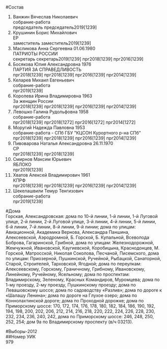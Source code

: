 #Состав  
1. Ванжин Вячеслав Николаевич  
    собрание-работа  
    председатель председатель2019[1239]  
2. Крушинин Борис Михайлович  
    ЕР  
    заместитель заместитель2019[1239]  
3. Масликова Анна Сергеевна 01.06.1980  
    ПАТРИОТЫ РОССИИ  
    секретарь секретарь2019[1239] прг2018[1239] прг2016[1239]  
4. Босякова Юлия Александровна 1976  
    ПАРТИЯ ЗА СПРАВЕДЛИВОСТЬ  
    прг2018[1239] прг2018[1239] прг2016[1239] прг2014[1239]  
5. Келарев Михаил Евгеньевич  
    собрание-работа  
    прг2019[1239]  
6. Королева Ирина Владимировна 1963  
    За женщин России  
    прг2018[1239] прг2018[1239] прг2016[1239] прг2014[1239]  
7. Левошко Галина Рудольфовна 1958  
    собрание-работа  
    прг2018[1239] прг2018[1272] прг2016[1272] прг2014[1272]  
8. Моругий Надежда Павловна 1953  
    собрание-работа - СПб ГБУ "КЦСОН Курортного р-на СПб"  
    прг2018[1239] прг2018[1239] прг2016[1239] прг2014[1239]  
9. Пивоварова Наталья Александровна 26.11.1970  
    СР  
    прг2018[1239] прг2018[1239]  
10. Смирнов Максим Юрьевич  
    ЯБЛОКО  
    прг2019[1239]  
11. Хватов Алексей Владимирович 1961  
    КПРФ  
    прг2018[1239] прг2018[1239] прг2016[1239] прг2014[1239]  
12. Шекелашвили Темур Тенгизович  
    собрание-работа  
    прг2019[1239]  

#Дома  
Горская, Александровская: дома по 10-й линии, 1-й линии, 1-й Луговой улице, 2-й линии, 2-й Луговой улице, 3-й линии, 4-й линии, 5-й линии, 6-й линии, 7-й линии, 8-й линии, 9-й линии; дома по улицам: Авиационной, Академика Вернова, Александра Паншина, Алексеевской, Аэродромной, Б. Горской, Б. Купальной, Всеволода Боброва, Гагаринской, Грибной,  дома по улицам: Железнодорожной, Жемчужной, Ивановской, Каугиевской, Коробицына, Краснодонцев, М. Горской, Матросской, Николая Соколова, Песчаной, Писемского,  дома по улицам: Приозерной, Пушкинской, Ручейной, Рыбацкой, Санаторной, Старой, Строителей, Тарховской,  Ягодной; дома по переулкам: Алексеевскому, Горскому, Граничному, Грибному, Ивановскому, Линейному, Ручейному,  Ясельному; дома по проспектам: Владимирскому, Зеленому, Красных Командиров, Муромцева; дома по 1-му проезду, 2-му проезду, Пушкинскому проезду; дома по Левашовскому шоссе; дома по садоводству «Разлив»; дома по дороге к «Шалашу Ленина»; дома по дороге на Глухое озеро; дома по Коннолахтинской дороге; дома по Проходной дорожке; дома по Приморскому шоссе: 170, 172, 174, 176, 178, 180, 182, 184, 186, 190, 192, 194, 198, 200, 202, 206, 212, 214, 216, 218, 220, 222, 224, 226, 228, 230, 232, 234, 236, 240, 242,  дома по Приморскому шоссе: 246, 248, 250, 252, 254; дом 9а по Владимирскому проспекту (в/ч 03213).  
  
#Выборы-2012  
##Номер УИК  
979  

